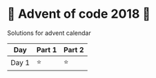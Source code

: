 # 🎄 Advent of code 2018 🎄

Solutions for advent calendar

| Day   | Part 1 | Part 2 |
| ----- | ------ | ------ |
| Day 1 |   ⭐️   |   ⭐️   |

